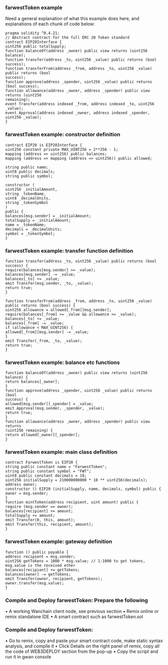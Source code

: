 ### farwestToken example

Need a general explanation of what this example does here, and explanations of each chunk of code below:

```
pragma solidity ^0.4.21;
// Abstract contract for the full ERC 20 Token standard
contract EIP20Interface {
uint256 public totalSupply;
function balanceOf(address _owner) public view returns (uint256 balance);
function transfer(address _to, uint256 _value) public returns (bool success);
function transferFrom(address _from, address _to, uint256 _value) public returns (bool
success);
function approve(address _spender, uint256 _value) public returns (bool success);
function allowance(address _owner, address _spender) public view returns (uint256
remaining);
event Transfer(address indexed _from, address indexed _to, uint256 _value);
event Approval(address indexed _owner, address indexed _spender, uint256 _value);
}
```

### farwestToken example: constructor definition
```
contract EIP20 is EIP20Interface {
uint256 constant private MAX_UINT256 = 2**256 - 1;
mapping (address => uint256) public balances;
mapping (address => mapping (address => uint256)) public allowed;

string public name;
uint8 public decimals;
string public symbol;

constructor (
uint256 _initialAmount,
string _tokenName,
uint8 _decimalUnits,
string _tokenSymbol
) 
public {
balances[msg.sender] = _initialAmount;
totalSupply = _initialAmount;
name = _tokenName;
decimals = _decimalUnits;
symbol = _tokenSymbol;
}
```

### farwestToken example: transfer function definition

```
function transfer(address _to, uint256 _value) public returns (bool success) {
require(balances[msg.sender] >= _value);
balances[msg.sender] -= _value;
balances[_to] += _value;
emit Transfer(msg.sender, _to, _value);
return true;
}

function transferFrom(address _from, address _to, uint256 _value) public returns (bool success) {
uint256 allowance = allowed[_from][msg.sender];
require(balances[_from] >= _value && allowance >= _value);
balances[_to] += _value;
balances[_from] -= _value;
if (allowance < MAX_UINT256) {
allowed[_from][msg.sender] -= _value;
}
emit Transfer(_from, _to, _value);
return true;
}
```

### farwestToken example: balance etc functions

```
function balanceOf(address _owner) public view returns (uint256 balance) {
return balances[_owner];
}
function approve(address _spender, uint256 _value) public returns (bool
success) {
allowed[msg.sender][_spender] = _value;
emit Approval(msg.sender, _spender, _value);
return true;
}
function allowance(address _owner, address _spender) public view returns
(uint256 remaining) {
return allowed[_owner][_spender];
}
```

### farwestToken example: main class definition

```
contract FarwestToken is EIP20 {
string public constant name = "FarwestToken";
string public constant symbol = "FWT";
uint8 public constant decimals = 18;
uint256 initialSupply = 210000000000 * 10 ** uint256(decimals);
address owner;
constructor () EIP20 (initialSupply, name, decimals, symbol) public {
owner = msg.sender;
}
function mintToken(address recipient, uint amount) public {
require (msg.sender == owner);
balances[recipient] += amount;
totalSupply += amount;
emit Transfer(0, this, amount);
emit Transfer(this, recipient, amount);
}
```

### farwestToken example: gateway definition

```
function () public payable {
address recipient = msg.sender;
uint256 getTokens = 1000 * msg.value; // 1:1000 to get tokens,
msg.value is the received ether
balances[recipient] += getTokens;
balances[owner] -= getTokens;
emit Transfer(owner, recipient, getTokens);
owner.transfer(msg.value);
} 
```

### Compile and Deploy farwestToken: Prepare the following
• A working Wanchain client node, see previous section
• Remix online or remix standalone IDE
• A smart contract such as farwestToken.sol

### Compile and Deploy farwestToken:
• Go to remix, copy and paste your smart contract code, make static
syntax analysis, and compile it
• Click Details on the right panel of remix, copy all the code of
WEB3DEPLOY section from the pop-up
• Copy the script and run it in gwan console